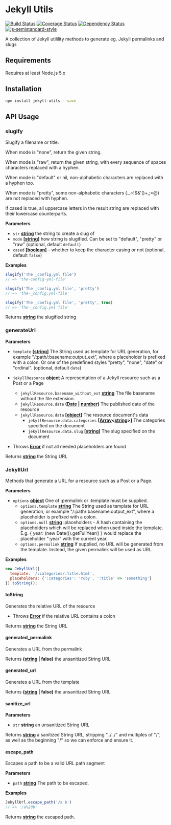 # Jekyll Utils

[![Build Status](https://travis-ci.org/voxpelli/node-jekyll-utils.svg?branch=master)](https://travis-ci.org/voxpelli/node-jekyll-utils)
[![Coverage Status](https://coveralls.io/repos/voxpelli/node-jekyll-utils/badge.svg)](https://coveralls.io/r/voxpelli/node-jekyll-utils)
[![Dependency Status](https://gemnasium.com/voxpelli/node-jekyll-utils.svg)](https://gemnasium.com/voxpelli/node-jekyll-utils)
[![js-semistandard-style](https://img.shields.io/badge/code%20style-semistandard-brightgreen.svg?style=flat)](https://github.com/Flet/semistandard)

A collection of Jekyll utilility methods to generate eg. Jekyll permalinks and slugs

## Requirements

Requires at least Node.js 5.x

## Installation

```bash
npm install jekyll-utils --save
```

## API Usage

### slugify

Slugify a filename or title.

When mode is "none", return the given string.

When mode is "raw", return the given string,
with every sequence of spaces characters replaced with a hyphen.

When mode is "default" or nil, non-alphabetic characters are
replaced with a hyphen too.

When mode is "pretty", some non-alphabetic characters (.\_~!$&'()+,;=@)
are not replaced with hyphen.

If cased is true, all uppercase letters in the result string are
replaced with their lowercase counterparts.

**Parameters**

-   `str` **[string](https://developer.mozilla.org/en-US/docs/Web/JavaScript/Reference/Global_Objects/String)** the string to create a slug of
-   `mode` **\[[string](https://developer.mozilla.org/en-US/docs/Web/JavaScript/Reference/Global_Objects/String)]** how string is slugified. Can be set to "default", "pretty" or "raw" (optional, default `default`)
-   `cased` **\[[boolean](https://developer.mozilla.org/en-US/docs/Web/JavaScript/Reference/Global_Objects/Boolean)]** – whether to keep the character casing or not (optional, default `false`)

**Examples**

```javascript
slugify('The _config.yml file')
// => 'the-config-yml-file'
```

```javascript
slugify('The _config.yml file', 'pretty')
// => 'the-_config.yml-file'
```

```javascript
slugify('The _config.yml file', 'pretty', true)
// => 'The-_config.yml file'
```

Returns **[string](https://developer.mozilla.org/en-US/docs/Web/JavaScript/Reference/Global_Objects/String)** the slugified string

### generateUrl

**Parameters**

-   `template` **\[[string](https://developer.mozilla.org/en-US/docs/Web/JavaScript/Reference/Global_Objects/String)]** The String used as template for URL generation,
    for example "/:path/:basename:output_ext", where
    a placeholder is prefixed with a colon. Or one of the predefined styles "pretty", "none", "date" or "ordinal". (optional, default `date`)
-   `jekyllResource` **[object](https://developer.mozilla.org/en-US/docs/Web/JavaScript/Reference/Global_Objects/Object)** A representation of a Jekyll resource such as a Post or a Page
    -   `jekyllResource.basename_without_ext` **[string](https://developer.mozilla.org/en-US/docs/Web/JavaScript/Reference/Global_Objects/String)** The file basename without the file extension.
    -   `jekyllResource.date` **([Date](https://developer.mozilla.org/en-US/docs/Web/JavaScript/Reference/Global_Objects/Date) \| [number](https://developer.mozilla.org/en-US/docs/Web/JavaScript/Reference/Global_Objects/Number))** The published date of the resource
    -   `jekyllResource.data` **\[[object](https://developer.mozilla.org/en-US/docs/Web/JavaScript/Reference/Global_Objects/Object)]** The resource document's data
        -   `jekyllResource.data.categories` **\[[Array](https://developer.mozilla.org/en-US/docs/Web/JavaScript/Reference/Global_Objects/Array)&lt;[string](https://developer.mozilla.org/en-US/docs/Web/JavaScript/Reference/Global_Objects/String)>]** The categories specified on the document
        -   `jekyllResource.data.slug` **\[[string](https://developer.mozilla.org/en-US/docs/Web/JavaScript/Reference/Global_Objects/String)]** The slug specified on the document


-   Throws **[Error](https://developer.mozilla.org/en-US/docs/Web/JavaScript/Reference/Global_Objects/Error)** if not all needed placeholders are found

Returns **[string](https://developer.mozilla.org/en-US/docs/Web/JavaScript/Reference/Global_Objects/String)** the String URL

### JekyllUrl

Methods that generate a URL for a resource such as a Post or a Page.

**Parameters**

-   `options` **[object](https://developer.mozilla.org/en-US/docs/Web/JavaScript/Reference/Global_Objects/Object)** One of :permalink or :template must be supplied.
    -   `options.template` **[string](https://developer.mozilla.org/en-US/docs/Web/JavaScript/Reference/Global_Objects/String)** The String used as template for URL generation,
        or example "/:path/:basename:output_ext", where
        a placeholder is prefixed with a colon.
    -   `options.null` **[string](https://developer.mozilla.org/en-US/docs/Web/JavaScript/Reference/Global_Objects/String)** :placeholders - A hash containing the placeholders which will be
        replaced when used inside the template. E.g.
        { year: (new Date()).getFullYear() } would replace
        the placeholder ":year" with the current year.
    -   `options.permalink` **[string](https://developer.mozilla.org/en-US/docs/Web/JavaScript/Reference/Global_Objects/String)** If supplied, no URL will be generated from the
        template. Instead, the given permalink will be
        used as URL.

**Examples**

```javascript
new JekyllUrl({
  template: '/:categories/:title.html',
  placeholders: {':categories': 'ruby', ':title' => 'something'}
}).toString();
```

#### toString

Generates the relative URL of the resource

-   Throws **[Error](https://developer.mozilla.org/en-US/docs/Web/JavaScript/Reference/Global_Objects/Error)** if the relative URL contains a colon

Returns **[string](https://developer.mozilla.org/en-US/docs/Web/JavaScript/Reference/Global_Objects/String)** the String URL

#### generated_permalink

Generates a URL from the permalink

Returns **([string](https://developer.mozilla.org/en-US/docs/Web/JavaScript/Reference/Global_Objects/String) | false)** the unsanitized String URL

#### generated_url

Generates a URL from the template

Returns **([string](https://developer.mozilla.org/en-US/docs/Web/JavaScript/Reference/Global_Objects/String) | false)** the unsanitized String URL

#### sanitize_url

**Parameters**

-   `str` **[string](https://developer.mozilla.org/en-US/docs/Web/JavaScript/Reference/Global_Objects/String)** an unsanitized String URL

Returns **[string](https://developer.mozilla.org/en-US/docs/Web/JavaScript/Reference/Global_Objects/String)** a sanitized String URL, stripping "../../" and multiples of "/",
as well as the beginning "/" so we can enforce and ensure it.

#### escape_path

Escapes a path to be a valid URL path segment

**Parameters**

-   `path` **[string](https://developer.mozilla.org/en-US/docs/Web/JavaScript/Reference/Global_Objects/String)** The path to be escaped.

**Examples**

```javascript
JekyllUrl.escape_path('/a b')
// => '/a%20b'
```

Returns **[string](https://developer.mozilla.org/en-US/docs/Web/JavaScript/Reference/Global_Objects/String)** the escaped path.
